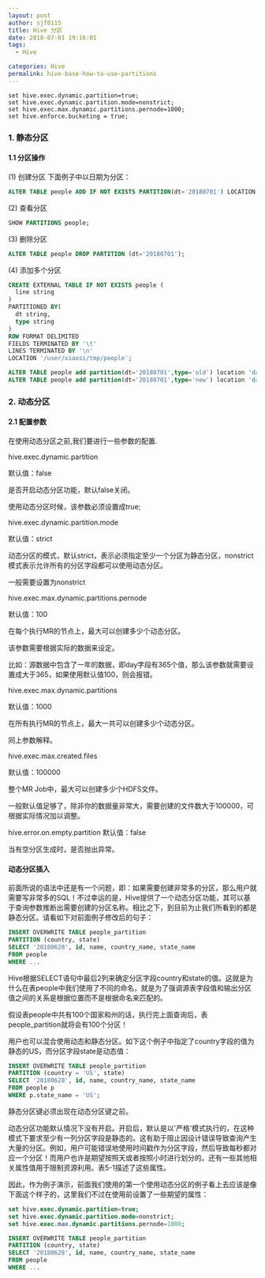 ```yaml
---
layout: post
author: sjf0115
title: Hive 分区
date: 2018-07-01 19:16:01
tags:
  - Hive

categories: Hive
permalink: hive-base-how-to-use-partitions
---
```


```
set hive.exec.dynamic.partition=true;
set hive.exec.dynamic.partition.mode=nonstrict;
set hive.exec.max.dynamic.partitions.pernode=1000;
set hive.enforce.bucketing = true;
```
### 1. 静态分区

#### 1.1 分区操作
(1) 创建分区
下面例子中以日期为分区：
```sql
ALTER TABLE people ADD IF NOT EXISTS PARTITION(dt='20180701') LOCATION 'day=20180701';
```
(2) 查看分区
```sql
SHOW PARTITIONS people;
```
(3) 删除分区
```sql
ALTER TABLE people DROP PARTITION (dt='20180701');
```
(4) 添加多个分区
```sql
CREATE EXTERNAL TABLE IF NOT EXISTS people (
  line string
)
PARTITIONED BY(
  dt string,
  type string
)
ROW FORMAT DELIMITED
FIELDS TERMINATED BY '\t'
LINES TERMINATED BY '\n'
LOCATION '/user/xiaosi/tmp/people';

ALTER TABLE people add partition(dt='20180701',type='old') location 'day=20180701/type=old';
ALTER TABLE people add partition(dt='20180701',type='new') location 'day=20180701/type=new';
```

### 2. 动态分区

#### 2.1 配置参数

在使用动态分区之前,我们要进行一些参数的配置.

hive.exec.dynamic.partition

默认值：false

是否开启动态分区功能，默认false关闭。

使用动态分区时候，该参数必须设置成true;

hive.exec.dynamic.partition.mode

默认值：strict

动态分区的模式，默认strict，表示必须指定至少一个分区为静态分区，nonstrict模式表示允许所有的分区字段都可以使用动态分区。

一般需要设置为nonstrict

hive.exec.max.dynamic.partitions.pernode

默认值：100

在每个执行MR的节点上，最大可以创建多少个动态分区。

该参数需要根据实际的数据来设定。

比如：源数据中包含了一年的数据，即day字段有365个值，那么该参数就需要设置成大于365，如果使用默认值100，则会报错。

hive.exec.max.dynamic.partitions

默认值：1000

在所有执行MR的节点上，最大一共可以创建多少个动态分区。

同上参数解释。

hive.exec.max.created.files

默认值：100000

整个MR Job中，最大可以创建多少个HDFS文件。

一般默认值足够了，除非你的数据量非常大，需要创建的文件数大于100000，可根据实际情况加以调整。

hive.error.on.empty.partition
默认值：false

当有空分区生成时，是否抛出异常。

#### 动态分区插入

前面所说的语法中还是有一个问题，即：如果需要创建非常多的分区，那么用户就需要写非常多的SQL！不过幸运的是，Hive提供了一个动态分区功能，其可以基于查询参数推断出需要创建的分区名称。相比之下，到目前为止我们所看到的都是静态分区。请看如下对前面例子修改后的句子：
```sql
INSERT OVERWRITE TABLE people_partition
PARTITION (country, state)
SELECT '20180628', id, name, country_name, state_name
FROM people
WHERE ...
```
Hive根据SELECT语句中最后2列来确定分区字段country和state的值。这就是为什么在表people中我们使用了不同的命名，就是为了强调源表字段值和输出分区值之间的关系是根据位置而不是根据命名来匹配的。

假设表people中共有100个国家和州的话，执行完上面查询后，表people_partition就将会有100个分区！

用户也可以混合使用动态和静态分区。如下这个例子中指定了country字段的值为静态的US，而分区字段state是动态值：
```sql
INSERT OVERWRITE TABLE people_partition
PARTITION (country = 'US', state)
SELECT '20180628', id, name, country_name, state_name
FROM people p
WHERE p.state_name = 'US';
```
静态分区键必须出现在动态分区键之前。

动态分区功能默认情况下没有开启。开启后，默认是以'严格'模式执行的，在这种模式下要求至少有一列分区字段是静态的。这有助于阻止因设计错误导致查询产生大量的分区。例如，用户可能错误地使用时间戳作为分区字段，然后导致每秒都对应一个分区！而用户也许是期望按照天或者按照小时进行划分的。还有一些其他相关属性值用于限制资源利用。表5-1描述了这些属性。

因此，作为例子演示，前面我们使用的第一个使用动态分区的例子看上去应该是像下面这个样子的，这里我们不过在使用前设置了一些期望的属性：
```sql
set hive.exec.dynamic.partition=true;
set hive.exec.dynamic.partition.mode=nonstrict;
set hive.exec.max.dynamic.partitions.pernode=1000;

INSERT OVERWRITE TABLE people_partition
PARTITION (country, state)
SELECT '20180628', id, name, country_name, state_name
FROM people
WHERE ...
```
